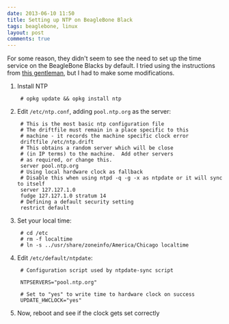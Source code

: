 ```yaml
---
date: 2013-06-10 11:50  
title: Setting up NTP on BeagleBone Black 
tags: beaglebone, linux
layout: post
comments: true
---
```

For some reason, they didn't seem to see the need to set up the time service on the BeagleBone Blacks by default. I tried using the instructions from [this gentleman](http://derekmolloy.ie/automatically-setting-the-beaglebone-black-time-using-ntp/), but I had to make some modifications.

1. Install NTP
 
        # opkg update && opkg install ntp

2. Edit ``/etc/ntp.conf``, adding ``pool.ntp.org`` as the server:

        # This is the most basic ntp configuration file
        # The driftfile must remain in a place specific to this
        # machine - it records the machine specific clock error
        driftfile /etc/ntp.drift
        # This obtains a random server which will be close
        # (in IP terms) to the machine.  Add other servers
        # as required, or change this.
        server pool.ntp.org
        # Using local hardware clock as fallback
        # Disable this when using ntpd -q -g -x as ntpdate or it will sync to itself
        server 127.127.1.0
        fudge 127.127.1.0 stratum 14
        # Defining a default security setting
        restrict default

3. Set your local time:

        # cd /etc
        # rm -f localtime
        # ln -s ../usr/share/zoneinfo/America/Chicago localtime

4. Edit ``/etc/default/ntpdate``:

        # Configuration script used by ntpdate-sync script

        NTPSERVERS="pool.ntp.org"

        # Set to "yes" to write time to hardware clock on success
        UPDATE_HWCLOCK="yes"

5. Now, reboot and see if the clock gets set correctly
